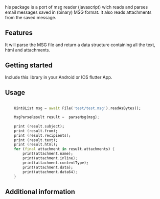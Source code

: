 his package is a port of msg reader (javascript) wich reads and parses email messages saved in (binary) MSG format. It also reads attachments from the saved message.

## Features

It will parse the MSG file and return a data structure containing all the text, html and attachments.

## Getting started

Include this library in your Android or IOS flutter App.

## Usage

```dart
    
    Uint8List msg = await File('test/test.msg').readAsBytes();

    MsgParseResult result =  parseMsg(msg);
  
    print (result.subject);
    print (result.from);
    print (result.recipients);
    print (result.text);
    print (result.html);
    for (final attachment in result.attachments) {
        print(attachment.name);
        print(attachment.inline);
        print(attachment.contentType);
        print(attachment.data);
        print(attachment.data64);
    }

```

## Additional information


